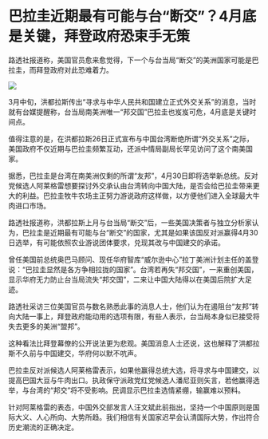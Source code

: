 # 巴拉圭近期最有可能与台“断交”？4月底是关键，拜登政府恐束手无策

路透社报道称，美国官员愈来愈觉得，下一个与台当局“断交”的美洲国家可能是巴拉圭，而拜登政府对此恐难着力。

![](https://inews.gtimg.com/om_bt/OcHYatIoz0wpZAIRFyOco9FV_T_zAKxAR8lVEOyAbCa0YAA/1000)

3月中旬，洪都拉斯传出“寻求与中华人民共和国建立正式外交关系”的消息，当时就有台媒提醒称，台当局南美洲唯一“邦交国”巴拉圭也岌岌可危，4月底是关键时间点。

值得注意的是，在洪都拉斯26日正式宣布与中国台湾断绝所谓“外交关系”之际，美国政府不仅近期与巴拉圭频繁互动，还派中情局副局长罕见访问了这个南美国家。

据悉，巴拉圭是台湾在南美洲仅剩的所谓“友邦”，4月30日即将选举新总统。反对党候选人阿莱格雷想要探讨外交承认由台湾转向中国大陆，是否会给巴拉圭带来更大的利益。巴拉圭牧牛农场主正努力游说政府这样做，以方便他们进入全球最大牛肉进口市场。

路透社报道称，洪都拉斯上月与台当局“断交”后，一些美国决策者与独立分析家认为，巴拉圭是近期最有可能与台“断交”的国家，尤其是如果该国反对派赢得4月30日选举，有可能依照农业游说团体要求，兑现其改与中国建交的承诺。

曾任美国前总统奥巴马顾问、现任华府智库“威尔逊中心”拉丁美洲计划主任的盖登说：“巴拉圭显然是各方争相拉拢的国家”。台湾若再失“邦交国”，一来重创美国，显示华府无力防止台当局流失“邦交国”，二来让中国大陆得以在美国后院扩大足迹。

路透社采访三位美国官员与数名熟悉此事的消息人士，他们认为在遏阻台“友邦”转向大陆一事上，拜登政府能动用的选项有限，有些人表示，台当局本身似已接受将失去更多的美洲“盟邦”。

这种看法比拜登幕僚的公开说法更为悲观。美国消息人士还说，这也解释了洪都拉斯不久前与中国建交，华府何以默不吭声。

巴拉圭反对派候选人阿莱格雷表示，如果他赢得总统大选，将寻求与中国建交，以提高巴国大豆与牛肉出口。执政保守派政党红党候选人潘尼亚则矢言，若他赢得选举，与台湾的“邦交”将不受影响。民调显示巴拉圭选情紧绷，输赢难以预料。

针对阿莱格雷的表态，中国外交部发言人汪文斌此前指出，坚持一个中国原则是国际大义、人心所向、大势所趋。我们相信有关国家迟早会认清国际大势，作出符合历史潮流的正确决定。

